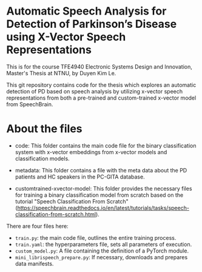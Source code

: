 # Automatic Speech Analysis for Detection of Parkinson’s Disease using X-Vector Speech Representations

This is for the course TFE4940 Electronic Systems Design and Innovation, Master's Thesis at NTNU, by Duyen Kim Le.

This git repository contains code for the thesis which explores an automatic detection of PD based on speech analysis by utilizing x-vector speech representations from both a pre-trained and custom-trained x-vector model from SpeechBrain.

# About the files
* code:
This folder contains the main code file for the binary classification system with x-vector embeddings from x-vector models and classification models.
 
* metadata:
This folder contains a file with the meta data about the PD patients and HC speakers in the PC-GITA database.

* customtrained-xvector-model:
This folder provides the necessary files for training a binary classification model from scratch based on the tutorial 
"Speech Classification From Scratch" (https://speechbrain.readthedocs.io/en/latest/tutorials/tasks/speech-classification-from-scratch.html).

There are four files here:
* `train.py`: the main code file, outlines the entire training process.
* `train.yaml`: the hyperparameters file, sets all parameters of execution.
* `custom_model.py`: A file containing the definition of a PyTorch module.
* `mini_librispeech_prepare.py`: If necessary, downloads and prepares data manifests.
